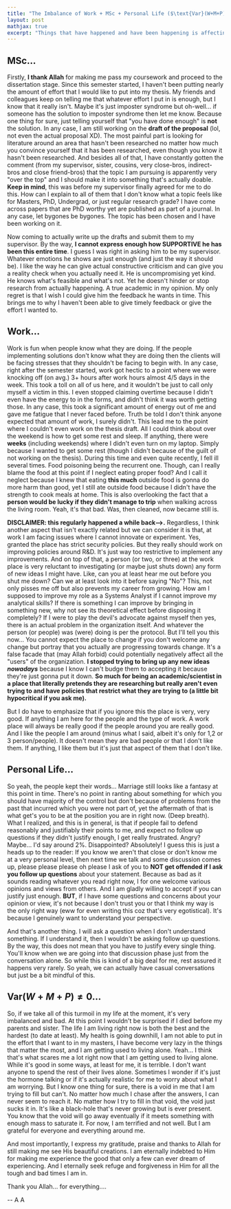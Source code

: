 ```yaml
---
title: "The Imbalance of Work + MSc + Personal Life ($\text{Var}(W+M+P) \ne 0$)"
layout: post
mathjax: true
excerpt: "Things that have happened and have been happening is affecting me in ways I never imagined. Just read it if interested. Don't force yourself if you don't want to."
---
```

## MSc...
Firstly, **I thank Allah** for making me pass my coursework and proceed to the dissertation stage. Since this semester started, I haven't been putting nearly the amount of effort that I would like to put into my thesis. My friends and colleagues keep on telling me that whatever effort I put in is enough, but I know that it really isn't. Maybe it's just imposter syndrome but oh-well... if someone has the solution to imposter syndrome then let me know. Because one thing for sure, just telling yourself that "you have done enough" is **not** the solution. In any case, I am still working on the **draft of the proposal** (lol, not even the actual proposal XD). The most painful part is looking for literature around an area that hasn't been researched no matter how much you convince yourself that it has been researched, even though you know it hasn't been researched. And besides all of that, I have constantly gotten the comment (from my supervisor, sister, cousins, very close-bros, indirect-bros and close friend-bros) that the topic I am pursuing is apparently very "over the top"
and I should make it into something that's actually doable. **Keep in mind**, this was before my supervisor finally agreed for me to do this. How can I explain to all of them that I don't know what a topic feels like for Masters, PhD, Undergrad, or just regular research grade? I have come across papers that are PhD worthy yet are published as part of a journal. In any case, let bygones be bygones. The topic has been chosen and I have been working on it.

Now coming to actually write up the drafts and submit them to my supervisor. By the way, **I cannot express enough how SUPPORTIVE he has been this entire time**. I guess I was right in asking him to be my supervisor. Whatever emotions he shows are just enough (and just the way it should be). I like the way he can give actual constructive criticism and can give you a reality check when you actually need it. He is uncompromising yet kind. He knows what's feasible and what's not. Yet he doesn't hinder or stop research from actually happening. A true academic in my opinion. My only regret is that I wish I could give him the feedback he wants in time. This brings me to why I haven't been able to give timely feedback or give the effort I wanted to.

## Work...
Work is fun when people know what they are doing. If the people implementing solutions don't know what they are doing then the clients will be facing stresses that they shouldn't be facing to begin with. In any case, right after the semester started, work got hectic to a point where we were knocking off (on avg.) 3+ hours after work hours almost 4/5 days in the week. This took a toll on all of us here, and it wouldn't be just to call only myself a victim in this. I even stopped claiming overtime because I didn't even have the energy to in the forms, and didn't think it was worth getting those. In any case, this took a significant amount of energy out of me and gave me fatigue that I never faced before. Truth be told I don't think anyone expected that amount of work, I surely didn't. This lead me to the point where I couldn't even work on the thesis draft. All I could think about over the weekend is how to get some rest and sleep. If anything, there were **weeks** (including weekends) where I didn't even turn on my laptop. Simply because I wanted to get some rest (though I didn't because of the guilt of not working on the thesis). During this time and even quite recently, I fell ill several times. Food poisoning being the recurrent one. Though, can I really blame the food at this point if I neglect eating proper food? And I call it neglect because I knew that eating **this much** outside food is gonna do more harm than good, yet I still ate outside food because I didn't have the strength to cook meals at home. This is also overlooking the fact that a **person would be lucky if they didn't manage to trip** when walking across the living room. Yeah, it's that bad. Was, then cleaned, now became still is.

**DISCLAIMER: this regularly happened a while back-->.** Regardless, I think another aspect that isn't exactly related but we can consider it is that, at work I am facing issues where I cannot innovate or experiment. Yes, granted the place has strict security policies. But they really should work on improving policies around R&D. It's just way too restrictive to implement any improvements. And on top of that, a person (or two, or three) at the work place is very reluctant to investigating (or maybe just shuts down) any form of new ideas I might have. Like, can you at least hear me out before you shut me down? Can we at least look into it before saying "No"? This, not only pisses me off but also prevents my career from growing. How am I supposed to improve my role as a Systems Analyst if I cannot improve my analytical skills? If there is something I can  improve by bringing in something new, why not see its theoretical effect before disposing it completely? If I were to play the devil's advocate against myself then yes, there is an actual problem in the organization itself. And whatever the person (or people) was (were) doing is per the protocol. But I'll tell you this now... You cannot expect the place to change if you don't welcome any change but portray that you actually are progressing towards change. It's a false facade that (may Allah forbid) could potentially negatively affect all the "users" of the organization. **I stopped trying to bring up any new ideas *nowadays*** because I know I can't budge them to accepting it because they're just gonna put it down. **So much for being an academic/scientist in a place that literally pretends they are researching but really aren't even trying to and have policies that restrict what they are trying to (a little bit hypocritical if you ask me).**

But I do have to emphasize that if you ignore this the place is very, very good. If anything I am here for the people and the type of work. A work place will always be really good if the people around you are really good. And I like the people I am around (minus what I said, albeit it's only for 1,2 or 3 person/people). It doesn't mean they are bad people or that I don't like them. If anything, I like them but it's just that aspect of them that I don't like.

## Personal Life...
So yeah, the people kept their words... Marriage still looks like a fantasy at this point in time. There's no point in ranting about something for which you should have majority of the control but don't because of problems from the past that incurred which you were not part of, yet the aftermath of that is what get's you to be at the position you are in right now. (Deep breath). What I realized, and this is in general, is that if people fail to defend reasonably and justifiably their points to me, and expect no follow up questions if they didn't justify enough, I get really frustrated. Angry? Maybe... I'd say around 2%. Disappointed? Absolutely! I guess this is just a heads up to the reader: If you know we aren't that close or don't know me at a very personal level, then next time we talk and some discussion comes up, please please please oh please I ask of you to **NOT get offended if I ask you follow up questions** about your statement. Because as bad as it sounds reading whatever you read right now, I for one welcome various opinions and views from others. And I am gladly willing to accept if you can justify just enough. **BUT**, if I have some questions and concerns about your opinion or view, it's not because I don't trust you or that I think my way is the only right way (eww for even writing this coz that's very egotistical). It's because I genuinely want to understand your perspective.

And that's another thing. I will ask a question when I don't understand something. If I understand it, then I wouldn't be asking follow up questions. By the way, this does not mean that you have to justify every single thing. You'll know when we are going into that discussion phase just from the conversation alone. So while this is kind of a big deal for me, rest assured it happens very rarely. So yeah, we can actually have casual conversations but just be a bit mindful of this.

## $\text{Var}(W+M+P) \ne 0$...
So, if we take all of this turmoil in my life at the moment, it's very imbalanced and bad. At this point I wouldn't be surprised if I died before my parents and sister. The life I am living right now is both the best and the hardest (to date at least). My health is going downhill, I am not able to put in the effort that I want to in my masters, I have become very lazy in the things that matter the most, and I am getting used to living alone. Yeah... I think that's what scares me a lot right now that I am getting used to living alone. While it's good in some ways, at least for me, it is terrible. I don't want anyone to spend the rest of their lives alone. Sometimes I wonder if it's just the hormone talking or if it's actually realistic for me to worry about what I am worrying. But I know one thing for sure, there is a void in me that I am trying to fill but can't. No matter how much I chase after the answers, I can never seem to reach it. No matter how I try to fill in that void, the void just sucks it in. It's like a black-hole that's never growing but is ever present. You know that the void will go away eventually if it meets something with enough mass to saturate it. For now, I am terrified and not well. But I am grateful for everyone and everything around me.

And most importantly, I express my gratitude, praise and thanks to Allah for still making me see His beautiful creations. I am eternally indebted to Him for making me experience the good that only a few can ever dream of experiencing. And I eternally seek refuge and forgiveness in Him for all the tough and bad times I am in.

Thank you Allah... for everything....

-- A A
